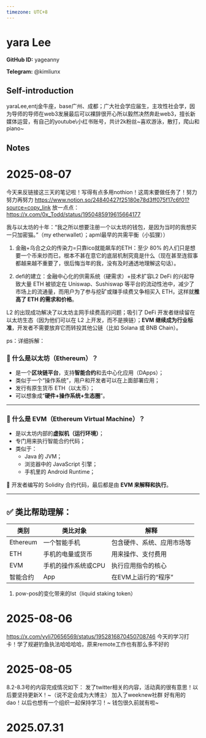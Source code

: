 ```yaml
---
timezone: UTC+8
---
```


# yara Lee

**GitHub ID:** yageanny

**Telegram:** @kimliunx

## Self-introduction

yaraLee,entj金牛座，base广州、成都；广大社会学应届生，主攻性社会学，因为导师的导师在web3发展最后可以裸辞很开心所以毅然决然奔赴web3，擅长新媒体运营，有自己的youtube\小红书账号，共计2k粉丝~喜欢游泳，散打，爬山和piano~

## Notes

<!-- Content_START -->
# 2025-08-07

今天来反链接这三天的笔记啦！写得有点多用nothion！这周末要做任务了！努力努力再努力
https://www.notion.so/24840427f25180e78d3ff075f17c6f01?source=copy_link
放一点点：https://x.com/0x_Todd/status/1950485919615664177

我与以太坊的十年：“我之所以想要注册一个以太坊的钱包，是因为当时的我想买一只加密猫。”（my etherwallet）；apml最早的共需平衡（小狐狸））

  1.  金融+乌合之众的传染力=只靠ico就能飙车的ETH：至少 80% 的人们只是想要一个币来炒而已，根本不甚在意它的底层机制究竟是什么（现在甚至连叙事都越来越不重要了，很后悔当年的我，没有及时通透地理解这句话）。

1. defi的建立：金融中心化的供需系统（硬需求）+技术扩容L2
DeFi 的兴起导致大量 ETH 被锁定在 Uniswap、Sushiswap 等平台的流动性池中，减少了市场上的流通量，而用户为了参与挖矿或赚手续费又争相买入 ETH，这样就**推高了 ETH 的需求和价格**。

L2 的出现成功解决了以太坊主网手续费高的问题；吸引了 DeFi 开发者继续留在以太坊生态（因为他们可以在 L2 上开发，而不是换链）；**EVM 继续成为行业标准**，开发者不需要放弃它而转投其他公链（比如 Solana 或 BNB Chain）。

ps：详细拆解：

### 🔹 什么是以太坊（Ethereum）？

- 是一个**区块链平台**，支持**智能合约**和去中心化应用（DApps）；
- 类似于一个“操作系统”，用户和开发者可以在上面部署应用；
- 发行有原生货币 ETH（以太币）；
- 可以想象成“**硬件+操作系统+生态圈**”。

---

### 🔹 什么是 EVM（Ethereum Virtual Machine）？

- 是以太坊内部的**虚拟机（运行环境）**；
- 专门用来执行智能合约代码；
- 类似于：
    - Java 的 JVM；
    - 浏览器中的 JavaScript 引擎；
    - 手机里的 Android Runtime；

📌 开发者编写的 Solidity 合约代码，最后都是由 **EVM 来解释和执行**。

---

## ✅ 类比帮助理解：

| 类别 | 类比对象 | 解释 |
| --- | --- | --- |
| Ethereum | 一个智能手机 | 包含硬件、系统、应用市场等 |
| ETH | 手机的电量或货币 | 用来操作、支付费用 |
| EVM | 手机的操作系统或CPU | 执行应用指令的核心 |
| 智能合约 | App | 在EVM上运行的“程序” |
1. pow-pos的变化带来的lst（liquid staking token）

# 2025-08-06

https://x.com/yyli70656569/status/1952816870450708746
今天的学习打卡！学了规避钓鱼执法哈哈哈哈，原来remote工作也有那么多不好的

# 2025-08-05

8.2-8.3号的内容完成情况如下：
发了twitter相关的内容，活动真的很有意思！以后要坚持更新X！~（说不定会成为大博主）
加入了weeknew社群 好有用的dao！以后也想有一个组织一起保持学习！~
钱包很久前就有啦~


# 2025.07.31


<!-- Content_END -->
